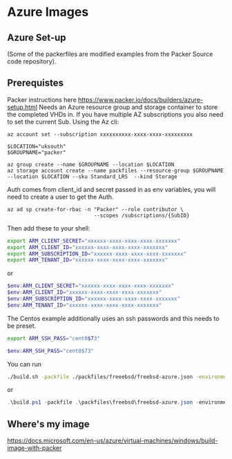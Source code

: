 # Azure Images

## Azure Set-up

(Some of the packerfiles are modified examples from the Packer Source code repository).

## Prerequistes

Packer instructions here <https://www.packer.io/docs/builders/azure-setup.html>
Needs an Azure resource group and storage container to store the completed VHDs in. If you have multiple AZ subscriptions you also need to set the current Sub. Using the Az cli:

```cli
az account set --subscription xxxxxxxxxx-xxxx-xxxx-xxxxxxxxx
```

```cli
$LOCATION="uksouth"
$GROUPNAME="packer"

az group create --name $GROUPNAME --location $LOCATION
az storage account create --name packfiles --resource-group $GROUPNAME --location $LOCATION --sku Standard_LRS  --kind Storage
```

Auth comes from client_id and secret passed in as env variables, you will need to create a user to get the Auth.

```cli
az ad sp create-for-rbac -n "Packer" --role contributor \
                            --scopes /subscriptions/{SubID}
```

Then add these to your shell:

```bash
export ARM_CLIENT_SECRET="xxxxxx-xxxx-xxxx-xxxx-xxxxxxx"
export ARM_CLIENT_ID="xxxxxx-xxxx-xxxx-xxxx-xxxxxxx"
export ARM_SUBSCRIPTION_ID="xxxxxx-xxxx-xxxx-xxxx-xxxxxxx"
export ARM_TENANT_ID="xxxxxx-xxxx-xxxx-xxxx-xxxxxxx"
```

or

```powershell
$env:ARM_CLIENT_SECRET="xxxxxx-xxxx-xxxx-xxxx-xxxxxxx"
$env:ARM_CLIENT_ID="xxxxxx-xxxx-xxxx-xxxx-xxxxxxx"
$env:ARM_SUBSCRIPTION_ID="xxxxxx-xxxx-xxxx-xxxx-xxxxxxx"
$env:ARM_TENANT_ID="xxxxxx-xxxx-xxxx-xxxx-xxxxxxx"
```

The Centos example additionally uses an ssh passwords and this needs to be preset.

```bash
export ARM_SSH_PASS="cent0$73"
```

```powershell
$env:ARM_SSH_PASS="cent0$73"
```

You can run

```bash
./build.sh -packfile ./packfiles/freeebsd/freebsd-azure.json -environment ./environment/template-azure.json
```

or

```powershell
.\build.ps1 -packfile .\packfiles\freebsd\freebsd-azure.json -environment .\environment\template-azure.json
```

## Where's my image

<https://docs.microsoft.com/en-us/azure/virtual-machines/windows/build-image-with-packer>
